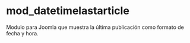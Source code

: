# mod_datetimelastarticle
Modulo para Joomla que muestra la última publicación como formato de fecha y hora.
